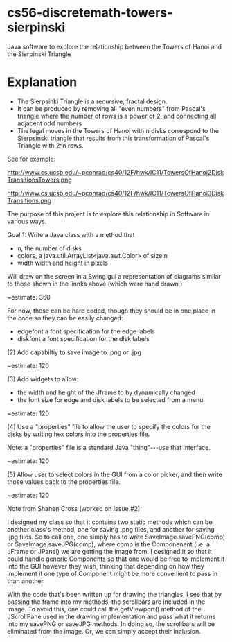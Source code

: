 cs56-discretemath-towers-sierpinski
===================================

Java software to explore the relationship between the Towers of Hanoi and the Sierpinski Triangle


# Explanation

* The Sierpsinki Triangle is a recursive, fractal design.  
* It can be produced by removing all "even numbers" from Pascal's triangle where the number of rows is a power of 2, and connecting all adjacent odd numbers
* The legal moves in the Towers of Hanoi with n disks correspond to the Sierpsinski triangle that results from this transformation of Pascal's Triangle with 2^n rows.

See for example:

http://www.cs.ucsb.edu/~pconrad/cs40/12F/hwk/IC11/TowersOfHanoi2DiskTransitionsTowers.png

http://www.cs.ucsb.edu/~pconrad/cs40/12F/hwk/IC11/TowersOfHanoi3DiskTransitions.png

The purpose of this project is to explore this relationship in Software in various ways.

Goal 1:  Write a Java class with a method that

* n, the number of disks
* colors, a java.util.ArrayList<java.awt.Color> of size n
* width  width and height in pixels

Will draw on the screen in a Swing gui a representation of diagrams similar to those shown in the linnks above (which were hand drawn.)

~estimate: 360 

For now, these can be hard coded, though they should be in one place in the code so they can be easily changed:

* edgefont    a font specification for the edge labels
* diskfont    a font specification for the disk labels


(2) Add capabiltiy to save image to .png or .jpg

~estimate: 120


(3) Add widgets to allow:

* the width and height of the Jframe to by dynamically changed
* the font size for edge and disk labels to be selected from a menu

~estimate: 120


(4) Use a "properties" file to allow the user to specify the colors for the disks by writing hex colors into the properties file.

Note: a "properties" file is a standard Java "thing"---use that interface.

~estimate: 120


(5) Allow user to select colors in the GUI from a color picker, and then write those values back to the properties file.

~estimate: 120

Note from Shanen Cross (worked on Issue #2):

I designed my class so that it contains two static methods which can be another class's method, one for saving .png files, and another for saving .jpg files. So to call one, one simply has to write SaveImage.savePNG(comp) or SaveImage.saveJPG(comp), where comp is the Componenent (i.e. a JFrame or JPanel) we are getting the image from. I designed it so that it could handle generic Components so that one would be free to implement it into the GUI however they wish, thinking that depending on how they implement it one type of Component might be more convenient to pass in than another. 

With the code that's been written up for drawing the triangles, I see that by passing the frame into my methods, the scrollbars are included in the image. To avoid this, one could call the getViewport() method of the JScrollPane used in the drawing implementation and pass what it returns into my savePNG or saveJPG methods. In doing so, the scrollbars will be eliminated from the image. Or, we can simply accept their inclusion.